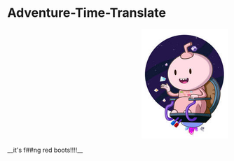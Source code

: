 # Adventure-Time-Translate  
<p align="right">
  <img src="/img/016.jpg">
</p>  
__it's f##ng red boots!!!!__
